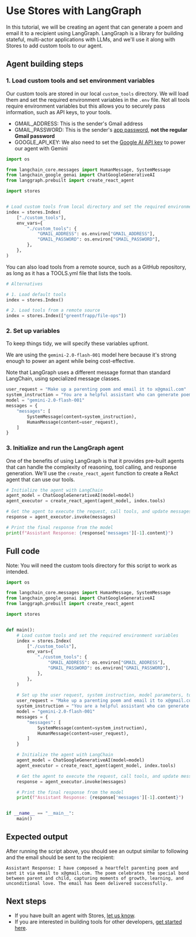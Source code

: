 # Use Stores with LangGraph

In this tutorial, we will be creating an agent that can generate a poem and email it to a recipient using LangGraph. LangGraph is a library for building stateful, multi-actor applications with LLMs, and we'll use it along with Stores to add custom tools to our agent.

## Agent building steps

### 1. Load custom tools and set environment variables

Our custom tools are stored in our local `custom_tools` directory. We will load them and set the required environment variables in the `.env` file. Not all tools require environment variables but this allows you to securely pass information, such as API keys, to your tools.

- GMAIL_ADDRESS: This is the sender's Gmail address
- GMAIL_PASSWORD: This is the sender's [app password](https://myaccount.google.com/apppasswords), **not the regular Gmail password**
- GOOGLE_API_KEY: We also need to set the [Google AI API key](https://ai.google.dev/) to power our agent with Gemini

```python
import os

from langchain_core.messages import HumanMessage, SystemMessage
from langchain_google_genai import ChatGoogleGenerativeAI
from langgraph.prebuilt import create_react_agent

import stores


# Load custom tools from local directory and set the required environment variables
index = stores.Index(
    ["./custom_tools"],
    env_vars={
        "./custom_tools": {
            "GMAIL_ADDRESS": os.environ["GMAIL_ADDRESS"],
            "GMAIL_PASSWORD": os.environ["GMAIL_PASSWORD"],
        },
    },
)
```

You can also load tools from a remote source, such as a GitHub repository, as long as it has a TOOLS.yml file that lists the tools.

```python
# Alternatives

# 1. Load default tools
index = stores.Index()

# 2. Load tools from a remote source
index = stores.Index(["greentfrapp/file-ops"])
```

### 2. Set up variables

To keep things tidy, we will specify these variables upfront.

We are using the `gemini-2.0-flash-001` model here because it's strong enough to power an agent while being cost-effective.

Note that LangGraph uses a different message format than standard LangChain, using specialized message classes.

```python
user_request = "Make up a parenting poem and email it to x@gmail.com"
system_instruction = "You are a helpful assistant who can generate poems in emails. You do not have to ask for confirmations."
model = "gemini-2.0-flash-001"
messages = {
    "messages": [
        SystemMessage(content=system_instruction),
        HumanMessage(content=user_request),
    ]
}
```

### 3. Initialize and run the LangGraph agent

One of the benefits of using LangGraph is that it provides pre-built agents that can handle the complexity of reasoning, tool calling, and response generation. We'll use the `create_react_agent` function to create a ReAct agent that can use our tools.

```python
# Initialize the agent with LangChain
agent_model = ChatGoogleGenerativeAI(model=model)
agent_executor = create_react_agent(agent_model, index.tools)

# Get the agent to execute the request, call tools, and update messages
response = agent_executor.invoke(messages)

# Print the final response from the model
print(f"Assistant Response: {response['messages'][-1].content}")
```

## Full code

Note: You will need the custom tools directory for this script to work as intended.

```python
import os

from langchain_core.messages import HumanMessage, SystemMessage
from langchain_google_genai import ChatGoogleGenerativeAI
from langgraph.prebuilt import create_react_agent

import stores


def main():
    # Load custom tools and set the required environment variables
    index = stores.Index(
        ["./custom_tools"],
        env_vars={
            "./custom_tools": {
                "GMAIL_ADDRESS": os.environ["GMAIL_ADDRESS"],
                "GMAIL_PASSWORD": os.environ["GMAIL_PASSWORD"],
            },
        },
    )
    
    # Set up the user request, system instruction, model parameters, tools, and initial messages
    user_request = "Make up a parenting poem and email it to x@gmail.com"
    system_instruction = "You are a helpful assistant who can generate poems in emails. You do not have to ask for confirmations."
    model = "gemini-2.0-flash-001"
    messages = {
        "messages": [
            SystemMessage(content=system_instruction),
            HumanMessage(content=user_request),
        ]
    }

    # Initialize the agent with LangChain
    agent_model = ChatGoogleGenerativeAI(model=model)
    agent_executor = create_react_agent(agent_model, index.tools)

    # Get the agent to execute the request, call tools, and update messages
    response = agent_executor.invoke(messages)

    # Print the final response from the model
    print(f"Assistant Response: {response['messages'][-1].content}")


if __name__ == "__main__":
    main()
```

## Expected output

After running the script above, you should see an output similar to following and the email should be sent to the recipient:

```
Assistant Response: I have composed a heartfelt parenting poem and sent it via email to x@gmail.com. The poem celebrates the special bond between parent and child, capturing moments of growth, learning, and unconditional love. The email has been delivered successfully.
```

## Next steps

- If you have built an agent with Stores, [let us know](http://twitter.com/alfred_lua).
- If you are interested in building tools for other developers, [get started here](/contribute).
